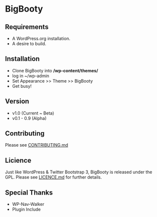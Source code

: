 BigBooty
=====


Requirements
----------

* A WordPress.org installation.
* A desire to build.


Installation
----------

- Clone BigBooty into **/wp-content/themes/**
- log in ~/wp-admin
- Set Appearance >> Theme >> BigBooty
- Get busy!

Version
----------

- v1.0 (Current ~ Beta)
- v0.1 - 0.9 (Alpha)



Contributing
----------

Please see [CONTRIBUTING.md](https://github.com/pjhampton/BigBooty/blob/master/docs/CONTRIBUTING.md)


Licience
----------

Just like WordPress & Twitter Bootstrap 3, BigBooty is released under the GPL. Please see [LICENCE.md](https://github.com/pjhampton/BigBooty/blob/master/docs/LICENCE.md) for further details.


Special Thanks
----------

- WP-Nav-Walker
- Plugin Include
